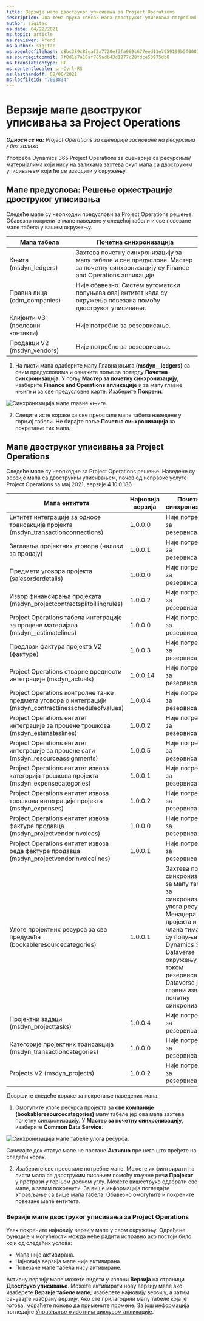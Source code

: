 ```yaml
---
title: Верзије мапе двоструког уписивања за Project Operations
description: Ова тема пружа списак мапа двоструког уписивања потребних за Dynamics 365 Project Operations.
author: sigitac
ms.date: 04/22/2021
ms.topic: article
ms.reviewer: kfend
ms.author: sigitac
ms.openlocfilehash: c8bc389c83eaf2a7720ef3fa969c677eed11e7959199b5f0083df5bf3b43ea43
ms.sourcegitcommit: 7f8d1e7a16af769adb43d1877c28fdce53975db8
ms.translationtype: HT
ms.contentlocale: sr-Cyrl-RS
ms.lasthandoff: 08/06/2021
ms.locfileid: "7003834"
---
```

# <a name="project-operations-dual-write-map-versions"></a>Верзије мапе двоструког уписивања за Project Operations

_**Односи се на:** Project Operations за сценарије засноване на ресурсима / без залиха_

Употреба Dynamics 365 Project Operations за сценарије са ресурсима/материјалима који нису на залихама захтева скуп мапа са двоструким уписивањем који ће се изводити у окружењу. 

## <a name="prerequisite-maps-dual-write-orchestration-solution"></a>Мапе предуслова: Решење оркестрације двоструког уписивања

Следеће мапе су неопходни предуслови за Project Operations решење. Обавезно покрените мапе наведене у следећој табели и све повезане мапе табела у вашем окружењу.

| Мапа табела | Почетна синхронизација |
| --- | --- |
| Књига (msdyn_ledgers) | Захтева почетну синхронизацију за мапу табеле и све предуслове. Мастер за почетну синхронизацију су Finance and Operations апликације. |
| Правна лица (cdm_companies) | Није обавезно. Систем аутоматски попуњава овај ентитет када су окружења повезана помоћу двоструког уписивања. |
| Клијенти V3 (пословни контакти) | Није потребно за резервисање. |
| Продавци V2 (msdyn_vendors) | Није потребно за резервисање. |

1. На листи мапа одаберите мапу Главна књига **(msdyn\__ledgers)** са свим предусловима и означите поље за потврду **Почетна синхронизација**. У пољу **Мастер за почетну синхронизацију**, изаберите **Finance and Operations апликације** и за мапу главне књиге и за све предусловне карте. Изаберите **Покрени**.

![Синхронизација мапе главне књиге.](media/DW6.png)

2. Следите исте кораке за све преостале мапе табела наведене у горњој табели. Не бирајте поље **Почетна синхронизација** за покретање тих мапа.

## <a name="project-operations-dual-write-maps"></a>Мапе двоструког уписивања за Project Operations

Следеће мапе су неопходне за Project Operations решење. Наведене су верзије мапа са двоструким уписивањем, почев од исправке услуге Project Operations за мај 2021, верзије 4.10.0.186.

| **Мапа ентитета** | **Најновија верзија** | **Почетна синхронизација** |
| --- | --- | --- |
| Ентитет интеграције за односе трансакција пројекта (msdyn\_transactionconnections) | 1.0.0.0 | Није потребно за резервисање. |
| Заглавља пројектних уговора (налози за продају) | 1.0.0.1 | Није потребно за резервисање. |
| Предмети уговора пројекта (salesorderdetails) | 1.0.0.0 | Није потребно за резервисање. |
| Извор финансирања пројеката (msdyn_projectcontractsplitbillingrules) | 1.0.0.2 | Није потребно за резервисање. |
| Project Operations табела интеграције за процене материјала (msdyn\__estimatelines) | 1.0.0.0 | Није потребно за резервисање. |
| Предлози фактура пројекта V2 (фактуре) | 1.0.0.3 | Није потребно за резервисање. |
| Project Operations стварне вредности интеграције (msdyn_actuals) | 1.0.0.14 | Није потребно за резервисање. |
| Project Operations контролне тачке предмета уговора о интеграцији (msdyn_contractlinesscheduleofvalues) | 1.0.0.4 | Није потребно за резервисање. |
| Project Operations ентитет интеграције за процене трошкова (msdyn_estimateslines) | 1.0.0.2 | Није потребно за резервисање. |
| Project Operations ентитет интеграције за процене сати (msdyn_resourceassignments) | 1.0.0.5 | Није потребно за резервисање. |
| Project Operations ентитет извоза категорија трошкова пројекта (msdyn_expensecategories) | 1.0.0.1 | Није потребно за резервисање. |
| Project Operations ентитет извоза трошкова интеграције пројекта (msdyn_expenses) | 1.0.0.2 | Није потребно за резервисање. |
| Project Operations ентитет извоза фактуре продавца (msdyn_projectvendorinvoices) | 1.0.0.0 | Није потребно за резервисање. |
| Project Operations ентитет извоза реда фактуре продавца (msdyn_projectvendorinvoicelines) | 1.0.0.1 | Није потребно за резервисање. |
| Улоге пројектних ресурса за сва предузећа (bookableresourcecategories) | 1.0.0.1 | Захтева почетну синхронизацију за мапу табеле за синхронизацију улога ресурса Менаџера пројекта и члана тима који су попуњени у Dynamics 365 Dataverse окружењу током резервисања. Dataverse је главни извор за почетну синхронизацију. |
| Пројектни задаци (msdyn_projecttasks) | 1.0.0.4 | Није потребно за резервисање. |
| Категорије пројектних трансакција (msdyn_transactioncategories) | 1.0.0.0 | Није потребно за резервисање. |
| Projects V2 (msdyn_projects) | 1.0.0.2 | Није потребно за резервисање. |

Довршите следеће кораке за покретање наведених мапа.

1. Омогућите улоге ресурса пројекта за **све компаније (bookableresourcecategories)** мапу табеле јер ова мапа захтева почетну синхронизацију. У **Мастер за почетну синхронизацију**, изаберите **Common Data Service**. 

 ![Синхронизација мапе табеле улога ресурса.](media/6ResourceInitialSync.jpg)

 Сачекајте док статус мапе не постане **Активно** пре него што пређете на следећи корак.

2. Изаберите све преостале потребне мапе. Можете их филтрирати на листи мапа са двоструким писањем помоћу кључне речи **Пројекат** у претрази у горњем десном углу. Можете вишеструко одабрати све мапе, а затим покренути. За више информација погледајте [Управљање са више мапа табела](/dynamics365/fin-ops-core/dev-itpro/data-entities/dual-write/multiple-entity-maps). Обавезно омогућите и покрените повезане мапе ентитета.

### <a name="project-operations-dual-write-map-versions"></a>Верзије мапе двоструког уписивања за Project Operations

Увек покрените најновију верзију мапе у свом окружењу. Одређене функције и могућности можда неће радити исправно ако постоји било који од следећих услова:

- Мапа није активирана.
- Најновија верзија мапе није активирана. 
- Повезане мапе табела нису активиране.

Активну верзију мапе можете видети у колони **Верзија** на страници **Двоструко уписивање**. Можете активирати нову верзију мапе ако изаберете **Верзије табеле мапе**, изаберете најновију верзију, а затим сачувајте изабрану верзију. Ако сте прилагодили мапу табеле која је готова, мораћете поново да примените промене. За још информација погледајте [Управљање животним циклусом апликације](/dynamics365/fin-ops-core/dev-itpro/data-entities/dual-write/app-lifecycle-management).
